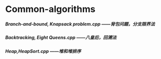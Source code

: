# Common-algorithms

##### Branch-and-bound, Knapsack problem.cpp  ——背包问题，分支限界法
##### Backtracking, Eight Queens.cpp  ——八皇后，回溯法
##### Heap,HeapSort.cpp ——堆和堆排序
